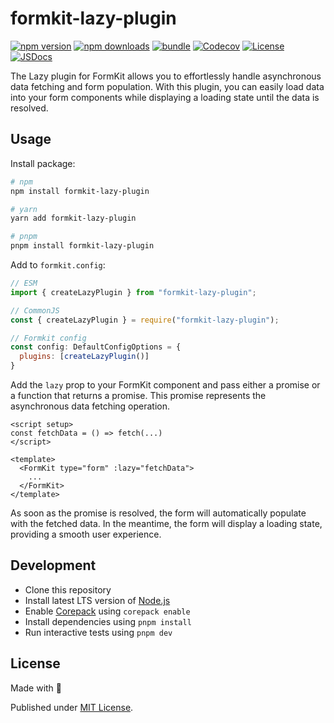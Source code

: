 # formkit-lazy-plugin

[![npm version][npm-version-src]][npm-version-href]
[![npm downloads][npm-downloads-src]][npm-downloads-href]
[![bundle][bundle-src]][bundle-href]
[![Codecov][codecov-src]][codecov-href]
[![License][license-src]][license-href]
[![JSDocs][jsdocs-src]][jsdocs-href]

The Lazy plugin for FormKit allows you to effortlessly handle asynchronous data fetching and form population. With this plugin, you can easily load data into your form components while displaying a loading state until the data is resolved.

## Usage

Install package:

```sh
# npm
npm install formkit-lazy-plugin

# yarn
yarn add formkit-lazy-plugin

# pnpm
pnpm install formkit-lazy-plugin
```

Add to `formkit.config`:

```js
// ESM
import { createLazyPlugin } from "formkit-lazy-plugin";

// CommonJS
const { createLazyPlugin } = require("formkit-lazy-plugin");

// Formkit config
const config: DefaultConfigOptions = {
  plugins: [createLazyPlugin()]
}
```

Add the `lazy` prop to your FormKit component and pass either a promise or a function that returns a promise. This promise represents the asynchronous data fetching operation.

```vue
<script setup>
const fetchData = () => fetch(...)
</script>

<template>
  <FormKit type="form" :lazy="fetchData">
    ...
  </FormKit>
</template>
```

As soon as the promise is resolved, the form will automatically populate with the fetched data. In the meantime, the form will display a loading state, providing a smooth user experience.

## Development

- Clone this repository
- Install latest LTS version of [Node.js](https://nodejs.org/en/)
- Enable [Corepack](https://github.com/nodejs/corepack) using `corepack enable`
- Install dependencies using `pnpm install`
- Run interactive tests using `pnpm dev`

## License

Made with 💛

Published under [MIT License](./LICENSE).

<!-- Badges -->

[npm-version-src]: https://img.shields.io/npm/v/formkit-lazy-plugin?style=flat&colorA=18181B&colorB=F0DB4F
[npm-version-href]: https://npmjs.com/package/formkit-lazy-plugin
[npm-downloads-src]: https://img.shields.io/npm/dm/formkit-lazy-plugin?style=flat&colorA=18181B&colorB=F0DB4F
[npm-downloads-href]: https://npmjs.com/package/formkit-lazy-plugin
[codecov-src]: https://img.shields.io/codecov/c/gh/JoaoPedroAS51/formkit-lazy-plugin/main?style=flat&colorA=18181B&colorB=F0DB4F
[codecov-href]: https://codecov.io/gh/JoaoPedroAS51/formkit-lazy-plugin
[bundle-src]: https://img.shields.io/bundlephobia/minzip/formkit-lazy-plugin?style=flat&colorA=18181B&colorB=F0DB4F
[bundle-href]: https://bundlephobia.com/result?p=formkit-lazy-plugin
[license-src]: https://img.shields.io/github/license/JoaoPedroAS51/formkit-lazy-plugin.svg?style=flat&colorA=18181B&colorB=F0DB4F
[license-href]: https://github.com/JoaoPedroAS51/formkit-lazy-plugin/blob/main/LICENSE
[jsdocs-src]: https://img.shields.io/badge/jsDocs.io-reference-18181B?style=flat&colorA=18181B&colorB=F0DB4F
[jsdocs-href]: https://www.jsdocs.io/package/formkit-lazy-plugin
